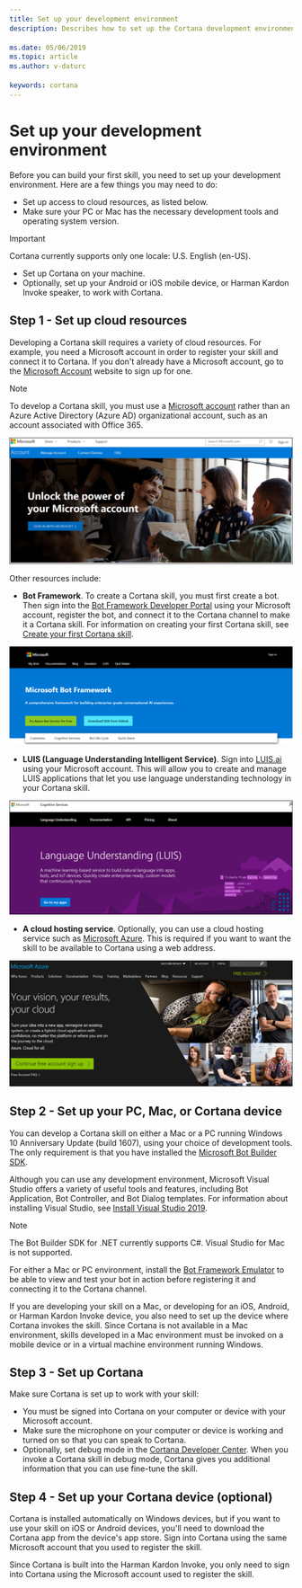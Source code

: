 ```yaml
---
title: Set up your development environment
description: Describes how to set up the Cortana development environment.

ms.date: 05/06/2019
ms.topic: article
ms.author: v-daturc

keywords: cortana
---
```


# Set up your development environment

Before you can build your first skill, you need to set up your development environment. Here are a few things you may need to do:

* Set up access to cloud resources, as listed below.
* Make sure your PC or Mac has the necessary development tools and operating system version.

>[!IMPORTANT]
>Cortana currently supports only one locale: U.S. English (en-US).

* Set up Cortana on your machine.
* Optionally, set up your Android or iOS mobile device, or Harman Kardon Invoke speaker, to work with Cortana.

## Step 1 - Set up cloud resources

Developing a Cortana skill requires a variety of cloud resources. For example, you need a Microsoft account in order to register your skill and connect it to Cortana. If you don't already have a Microsoft account, go to the [Microsoft Account](https://account.microsoft.com/account) website to sign up for one.

>[!NOTE]
> To develop a Cortana skill, you must use a [Microsoft account](https://account.microsoft.com/account) rather than an Azure Active Directory (Azure AD) organizational account, such as an account associated with Office 365.

![Microsoft account site](../media/images/microsoft_account.png)

Other resources include:

* **Bot Framework**. To create a Cortana skill, you must first create a bot. Then sign into the [Bot Framework Developer Portal](https://dev.botframework.com) using your Microsoft account, register the bot, and connect it to the Cortana channel to make it a Cortana skill. For information on creating your first Cortana skill, see [Create your first Cortana skill](./mva22-hello-world.md).

![Bot Framework developer portal](../media/images/bot_framework_dev_portal.png)

* **LUIS (Language Understanding Intelligent Service)**. Sign into [LUIS.ai](https://www.luis.ai) using your Microsoft account. This will allow you to create and manage LUIS applications that let you use language understanding technology in your Cortana skill.

![LUIS Site](../media/images/mva32_luis_account.png)

* **A cloud hosting service**. Optionally, you can use a cloud hosting service such as [Microsoft Azure](https://azure.microsoft.com). This is required if you want to want the skill to be available to Cortana using a web address.

![Azure Site](../media/images/azure_site.png)

## Step 2 - Set up your PC, Mac, or Cortana device

You can develop a Cortana skill on either a Mac or a PC running Windows 10 Anniversary Update (build 1607), using your choice of development tools. The only requirement is that you have installed the [Microsoft Bot Builder SDK](https://github.com/microsoft/botbuilder-v3).

Although you can use any development environment, Microsoft Visual Studio offers a variety of useful tools and features, including Bot Application, Bot Controller, and Bot Dialog templates. For information about installing Visual Studio, see [Install Visual Studio 2019](https://docs.microsoft.com/visualstudio/install/install-visual-studio). 

>[!NOTE]
> The Bot Builder SDK for .NET currently supports C#. Visual Studio for Mac is not supported.

For either a Mac or PC environment, install the [Bot Framework Emulator](https://docs.microsoft.com/azure/bot-service/bot-service-debug-emulator?view=azure-bot-service-3.0) to be able to view and test your bot in action before registering it and connecting it to the Cortana channel.

If you are developing your skill on a Mac, or developing for an iOS, Android, or Harman Kardon Invoke device, you also need to set up the device where Cortana invokes the skill. Since Cortana is not available in a Mac environment, skills developed in a Mac environment must be invoked on a mobile device or in a virtual machine environment running Windows.

## Step 3 - Set up Cortana

Make sure Cortana is set up to work with your skill:

* You must be signed into Cortana on your computer or device with your Microsoft account.
* Make sure the microphone on your computer or device is working and turned on so that you can speak to Cortana.
* Optionally, set debug mode in the [Cortana Developer Center](https://developer.microsoft.com/cortana). When you invoke a Cortana skill in debug mode, Cortana gives you additional information that you can use fine-tune the skill.

## Step 4 - Set up your Cortana device (optional)

Cortana is installed automatically on Windows devices, but if you want to use your skill on iOS or Android devices, you'll need to download the Cortana app from the device's app store. Sign into Cortana using the same Microsoft account that you used to register the skill.  

Since Cortana is built into the Harman Kardon Invoke, you only need to sign into Cortana using the Microsoft account used to register the skill.
